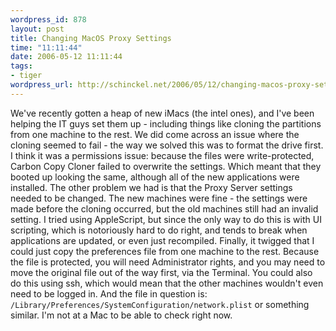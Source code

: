 ```yaml
--- 
wordpress_id: 878
layout: post
title: Changing MacOS Proxy Settings
time: "11:11:44"
date: 2006-05-12 11:11:44
tags: 
- tiger
wordpress_url: http://schinckel.net/2006/05/12/changing-macos-proxy-settings/
---
```

We've recently gotten a heap of new iMacs (the intel ones), and I've been helping the IT guys set them up - including things like cloning the partitions from one machine to the rest. We did come across an issue where the cloning seemed to fail - the way we solved this was to format the drive first. I think it was a permissions issue: because the files were write-protected, Carbon Copy Cloner failed to overwrite the settings. Which meant that they booted up looking the same, although all of the new applications were installed. The other problem we had is that the Proxy Server settings needed to be changed. The new machines were fine - the settings were made before the cloning occurred, but the old machines still had an invalid setting. I tried using AppleScript, but since the only way to do this is with UI scripting, which is notoriously hard to do right, and tends to break when applications are updated, or even just recompiled. Finally, it twigged that I could just copy the preferences file from one machine to the rest. Because the file is protected, you will need Administrator rights, and you may need to move the original file out of the way first, via the Terminal. You could also do this using ssh, which would mean that the other machines wouldn't even need to be logged in. And the file in question is: `/Library/Preferences/SystemConfiguration/network.plist` or something similar. I'm not at a Mac to be able to check right now. 
